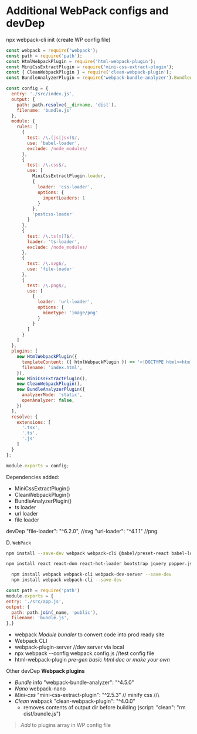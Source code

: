 
# Additional WebPack configs and devDep

npx webpack-cli init (create WP config file)

```js
const webpack = require('webpack');
const path = require('path');
const HtmlWebpackPlugin = require('html-webpack-plugin');
const MiniCssExtractPlugin = require('mini-css-extract-plugin');
const { CleanWebpackPlugin } = require('clean-webpack-plugin');
const BundleAnalyzerPlugin = require('webpack-bundle-analyzer').BundleAnalyzerPlugin;

const config = {
  entry: './src/index.js',
  output: {
    path: path.resolve(__dirname, 'dist'),
    filename: 'bundle.js'
  },
  module: {
    rules: [
      {
        test: /\.(js|jsx)$/,
        use: 'babel-loader',
        exclude: /node_modules/
      },
      {
        test: /\.css$/,
        use: [
          MiniCssExtractPlugin.loader,
          {
            loader: 'css-loader',
            options: {
              importLoaders: 1
            }
          },
          'postcss-loader'
        ]
      },
      {
        test: /\.ts(x)?$/,
        loader: 'ts-loader',
        exclude: /node_modules/
      },
      {
        test: /\.svg$/,
        use: 'file-loader'
      },
      {
        test: /\.png$/,
        use: [
          {
            loader: 'url-loader',
            options: {
              mimetype: 'image/png'
            }
          }
        ]
      }
    ]
  },
  plugins: [
    new HtmlWebpackPlugin({
      templateContent: ({ htmlWebpackPlugin }) => '<!DOCTYPE html><html><head><meta charset=\"utf-8\"><title>' + htmlWebpackPlugin.options.title + '</title></head><body><div id=\"app\"></div></body></html>',
      filename: 'index.html',
    }),
    new MiniCssExtractPlugin(),
    new CleanWebpackPlugin(),
    new BundleAnalyzerPlugin({
      analyzerMode: 'static',
      openAnalyzer: false,
    })
  ],
  resolve: {
    extensions: [
      '.tsx',
      '.ts',
      '.js'
    ]
  }
};

module.exports = config;

```

Dependencies added:

- MiniCssExtractPlugin()
- CleanWebpackPlugin()
- BundleAnalyzerPlugin()
- ts loader
- url loader
- file loader

devDep
"file-loader": "^6.2.0", //svg
"url-loader": "^4.1.1" //png

D. `WebPack`

```bash
npm install --save-dev webpack webpack-cli @babel/preset-react babel-loader @babel/core @babel/preset-env @hot-loader/react-dom webpack-dev-server css-loader style-loader html-webpack-plugin postcss-loader autoprefixer jest babel-jest css-loader style-loader file-loader url-loader lodash-webpack-plugin prettier

npm install react react-dom react-hot-loader bootstrap jquery popper.js tailwindcss lodash
```

```bash
  npm install webpack webpack-cli webpack-dev-server --save-dev
  npm install webpack webpack-cli --save-dev
```

```js
const path = require('path')
module.exports = {
entry: './src/app.js',
output: {
  path: path.join(_name, 'public'),
  filename: 'bundle.js',
},}
```

- webpack _Module bundler_ to convert code into prod ready site
- Webpack CLI
- webpack-plugin-server //dev server via local
- npx webpack --config webpack.config.js //test config file
- html-webpack-plugin _pre-gen basic html doc or make your own_

Other devDep **Webpack plugins**

- _Bundle_ info "webpack-bundle-analyzer": "^4.5.0"
- _Nano_ webpack-nano
- _Mini-css_ "mini-css-extract-plugin": "^2.5.3" // minify css //\\
- _Clean_ webpack "clean-webpack-plugin": "^4.0.0"
  - removes contents of output dir before building (script: "clean": "rm dist/bundle.js")

> _Add_ to plugins array in WP config file

